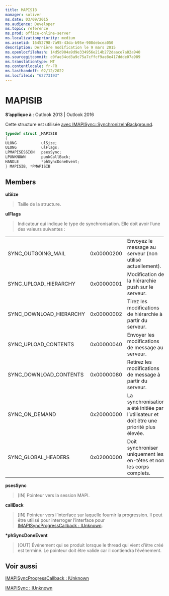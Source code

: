 ```yaml
---
title: MAPISIB
manager: soliver
ms.date: 03/09/2015
ms.audience: Developer
ms.topic: reference
ms.prod: office-online-server
ms.localizationpriority: medium
ms.assetid: 16452798-7a95-43da-b95e-908debcea050
description: Dernière modification le 9 mars 2015
ms.openlocfilehash: 14d5d904a9d9e334956e214b272daace7a82a940
ms.sourcegitcommit: c0fae34cd3a9c75a7cffcf9ae8e417ddde07a989
ms.translationtype: MT
ms.contentlocale: fr-FR
ms.lasthandoff: 02/12/2022
ms.locfileid: "62773193"
---
```

# <a name="mapisib"></a>MAPISIB

  
  
**S’applique à** : Outlook 2013 | Outlook 2016 
  
Cette structure est utilisée [avec IMAPISync::SynchronizeInBackground](imapisyncsynchronizeinbackground.md).
  
```cpp
typedef struct _MAPISIB
{
ULONG           ulSize;                
ULONG           ulFlags;
LPMAPISESSION   psesSync;
LPUNKNOWN       punkCallBack;
HANDLE          *phSyncDoneEvent;    
} MAPISIB, *PMAPISIB
```

## <a name="members"></a>Members

 **ulSize**
  
> Taille de la structure.
    
 **ulFlags**
  
> Indicateur qui indique le type de synchronisation. Elle doit avoir l’une des valeurs suivantes :
    
||||
|:-----|:-----|:-----|
|SYNC_OUTGOING_MAIL  <br/> |0x00000200  <br/> |Envoyez le message au serveur (non utilisé actuellement). |
|SYNC_UPLOAD_HIERARCHY  <br/> |0x00000001  <br/> |Modification de la hiérarchie push sur le serveur. |
|SYNC_DOWNLOAD_HIERARCHY  <br/> |0x00000002  <br/> |Tirez les modifications de hiérarchie à partir du serveur. |
|SYNC_UPLOAD_CONTENTS  <br/> |0x00000040  <br/> |Envoyer les modifications de message au serveur. |
|SYNC_DOWNLOAD_CONTENTS  <br/> |0x00000080  <br/> |Retirez les modifications de message à partir du serveur. |
|SYNC_ON_DEMAND  <br/> |0x20000000  <br/> |La synchronisation a été initiée par l’utilisateur et doit être une priorité plus élevée. |
|SYNC_GLOBAL_HEADERS  <br/> |0x02000000  <br/> |Doit synchroniser uniquement les en-têtes et non les corps complets. |
   
 **psesSync**
  
> [IN] Pointeur vers la session MAPI.
    
 **callBack**
  
> [IN] Pointeur vers l’interface sur laquelle fournir la progression. Il peut être utilisé pour interroger l’interface pour [IMAPISyncProgressCallback : IUnknown](imapisyncprogresscallbackiunknown.md).
    
 **\*phSyncDoneEvent**
  
> [OUT] Événement qui se produit lorsque le thread qui vient d’être créé est terminé. Le pointeur doit être valide car il contiendra l’événement.
    
## <a name="see-also"></a>Voir aussi



[IMAPISyncProgressCallback : IUnknown](imapisyncprogresscallbackiunknown.md)
  
[IMAPISync : IUnknown](imapisynciunknown.md)

